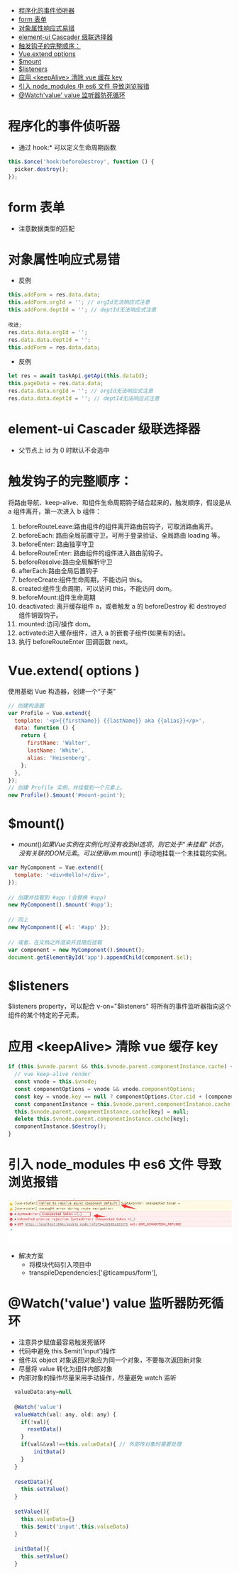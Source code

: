 <!-- TOC -->

- [程序化的事件侦听器](#%E7%A8%8B%E5%BA%8F%E5%8C%96%E7%9A%84%E4%BA%8B%E4%BB%B6%E4%BE%A6%E5%90%AC%E5%99%A8)
- [form 表单](#form-%E8%A1%A8%E5%8D%95)
- [对象属性响应式易错](#%E5%AF%B9%E8%B1%A1%E5%B1%9E%E6%80%A7%E5%93%8D%E5%BA%94%E5%BC%8F%E6%98%93%E9%94%99)
- [element-ui Cascader 级联选择器](#element-ui-cascader-%E7%BA%A7%E8%81%94%E9%80%89%E6%8B%A9%E5%99%A8)
- [触发钩子的完整顺序：](#%E8%A7%A6%E5%8F%91%E9%92%A9%E5%AD%90%E7%9A%84%E5%AE%8C%E6%95%B4%E9%A1%BA%E5%BA%8F)
- [Vue.extend options](#vueextend-options)
- [\$mount](#%5Cmount)
- [\$listeners](#%5Clisteners)
- [应用 \<keepAlive\> 清除 vue 缓存 key](#%E5%BA%94%E7%94%A8-%5Ckeepalive%5C-%E6%B8%85%E9%99%A4-vue-%E7%BC%93%E5%AD%98-key)
- [引入 node_modules 中 es6 文件 导致浏览报错](#%E5%BC%95%E5%85%A5-node_modules-%E4%B8%AD-es6-%E6%96%87%E4%BB%B6-%E5%AF%BC%E8%87%B4%E6%B5%8F%E8%A7%88%E6%8A%A5%E9%94%99)
- [@Watch'value' value 监听器防死循环](#watchvalue-value-%E7%9B%91%E5%90%AC%E5%99%A8%E9%98%B2%E6%AD%BB%E5%BE%AA%E7%8E%AF)

<!-- /TOC -->

# 程序化的事件侦听器

- 通过 hook:\* 可以定义生命周期函数

```js
this.$once('hook:beforeDestroy', function () {
  picker.destroy();
});
```

# form 表单

- 注意数据类型的匹配

# 对象属性响应式易错

- 反例

```js
this.addForm = res.data.data;
this.addForm.orgId = ''; // orgId无法响应式注意
this.addForm.deptId = ''; // deptId无法响应式注意

改进;
res.data.data.orgId = '';
res.data.data.deptId = '';
this.addForm = res.data.data;
```

- 反例

```js
let res = await taskApi.getApi(this.dataId);
this.pageData = res.data.data;
res.data.data.orgId = ''; // orgId无法响应式注意
res.data.data.deptId = ''; // deptId无法响应式注意
```

# element-ui Cascader 级联选择器

- 父节点上 id 为 0 时默认不会选中

# 触发钩子的完整顺序：

将路由导航、keep-alive、和组件生命周期钩子结合起来的，触发顺序，假设是从 a 组件离开，第一次进入 b 组件：

1. beforeRouteLeave:路由组件的组件离开路由前钩子，可取消路由离开。
2. beforeEach: 路由全局前置守卫，可用于登录验证、全局路由 loading 等。
3. beforeEnter: 路由独享守卫
4. beforeRouteEnter: 路由组件的组件进入路由前钩子。
5. beforeResolve:路由全局解析守卫
6. afterEach:路由全局后置钩子
7. beforeCreate:组件生命周期，不能访问 this。
8. created:组件生命周期，可以访问 this，不能访问 dom。
9. beforeMount:组件生命周期
10. deactivated: 离开缓存组件 a，或者触发 a 的 beforeDestroy 和 destroyed 组件销毁钩子。
11. mounted:访问/操作 dom。
12. activated:进入缓存组件，进入 a 的嵌套子组件(如果有的话)。
13. 执行 beforeRouteEnter 回调函数 next。

# Vue.extend( options )

使用基础 Vue 构造器，创建一个“子类”

```js
// 创建构造器
var Profile = Vue.extend({
  template: '<p>{{firstName}} {{lastName}} aka {{alias}}</p>',
  data: function () {
    return {
      firstName: 'Walter',
      lastName: 'White',
      alias: 'Heisenberg',
    };
  },
});
// 创建 Profile 实例，并挂载到一个元素上。
new Profile().$mount('#mount-point');
```

# \$mount()

- $mount() 如果 Vue 实例在实例化时没有收到 el 选项，则它处于“未挂载”状态，没有关联的 DOM 元素。可以使用 vm.$mount() 手动地挂载一个未挂载的实例。

```js
var MyComponent = Vue.extend({
  template: '<div>Hello!</div>',
});

// 创建并挂载到 #app (会替换 #app)
new MyComponent().$mount('#app');

// 同上
new MyComponent({ el: '#app' });

// 或者，在文档之外渲染并且随后挂载
var component = new MyComponent().$mount();
document.getElementById('app').appendChild(component.$el);
```

# \$listeners

$listeners property，可以配合 v-on="$listeners" 将所有的事件监听器指向这个组件的某个特定的子元素。

# 应用 \<keepAlive\> 清除 vue 缓存 key

```js
if (this.$vnode.parent && this.$vnode.parent.componentInstance.cache) {
  // vue keep-alive render
  const vnode = this.$vnode;
  const componentOptions = vnode && vnode.componentOptions;
  const key = vnode.key == null ? componentOptions.Ctor.cid + (componentOptions.tag ? '::' + componentOptions.tag : '') : vnode.key;
  const componentInstance = this.$vnode.parent.componentInstance.cache[key].componentInstance;
  this.$vnode.parent.componentInstance.cache[key] = null;
  delete this.$vnode.parent.componentInstance.cache[key];
  componentInstance.$destroy();
}
```

# 引入 node_modules 中 es6 文件 导致浏览报错

![Alt text](./img/01.jpg)

- 解决方案
  - 将模块代码引入项目中
  - transpileDependencies:['@ticampus/form'],

# @Watch('value') value 监听器防死循环

- 注意异步赋值最容易触发死循环
- 代码中避免 this.$emit('input')操作
- 组件以 object 对象返回对象应为同一个对象，不要每次返回新对象
- 尽量将 value 转化为组件内部对象
- 内部对象的操作尽量采用手动操作，尽量避免 watch 监听

```js
  valueData:any=null

  @Watch('value')
  valueWatch(val: any, old: any) {
    if(!val){
      resetData()
    }
    if(val&&val!==this.valueData){ // 外部传对象时需要处理
        initData()
    }
  }

  resetData(){
    this.setValue()
  }

  setValue(){
    this.valueData={}
    this.$emit('input',this.valueData)
  }

  initData(){
    this.setValue()
  }
```

